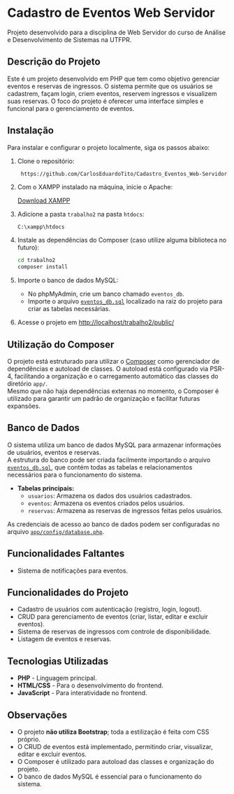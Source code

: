 # Cadastro de Eventos Web Servidor

Projeto desenvolvido para a disciplina de Web Servidor do curso de Análise e Desenvolvimento de Sistemas na UTFPR.

## Descrição do Projeto

Este é um projeto desenvolvido em PHP que tem como objetivo gerenciar eventos e reservas de ingressos. O sistema permite que os usuários se cadastrem, façam login, criem eventos, reservem ingressos e visualizem suas reservas. O foco do projeto é oferecer uma interface simples e funcional para o gerenciamento de eventos.

## Instalação

Para instalar e configurar o projeto localmente, siga os passos abaixo:

1. Clone o repositório:

   ```bash
    https://github.com/CarlosEduardoTito/Cadastro_Eventos_Web-Servidor.git
   ```

2. Com o XAMPP instalado na máquina, inicie o Apache:

   [Download XAMPP](https://www.apachefriends.org/pt_br/download.html)

3. Adicione a pasta `trabalho2` na pasta `htdocs`:

   ```
   C:\xampp\htdocs
   ```

4. Instale as dependências do Composer (caso utilize alguma biblioteca no futuro):

   ```bash
   cd trabalho2
   composer install
   ```

5. Importe o banco de dados MySQL:

   - No phpMyAdmin, crie um banco chamado `eventos_db`.
   - Importe o arquivo [`eventos_db.sql`](eventos_db.sql) localizado na raiz do projeto para criar as tabelas necessárias.

6. Acesse o projeto em [http://localhost/trabalho2/public/](http://localhost/trabalho2/public/)

## Utilização do Composer

O projeto está estruturado para utilizar o [Composer](https://getcomposer.org/) como gerenciador de dependências e autoload de classes. O autoload está configurado via PSR-4, facilitando a organização e o carregamento automático das classes do diretório `app/`.  
Mesmo que não haja dependências externas no momento, o Composer é utilizado para garantir um padrão de organização e facilitar futuras expansões.

## Banco de Dados

O sistema utiliza um banco de dados MySQL para armazenar informações de usuários, eventos e reservas.  
A estrutura do banco pode ser criada facilmente importando o arquivo [`eventos_db.sql`](eventos_db.sql), que contém todas as tabelas e relacionamentos necessários para o funcionamento do sistema.

- **Tabelas principais:**
  - `usuarios`: Armazena os dados dos usuários cadastrados.
  - `eventos`: Armazena os eventos criados pelos usuários.
  - `reservas`: Armazena as reservas de ingressos feitas pelos usuários.

As credenciais de acesso ao banco de dados podem ser configuradas no arquivo [`app/config/database.php`](trabalho2/app/config/database.php).

## Funcionalidades Faltantes

- Sistema de notificações para eventos.

## Funcionalidades do Projeto

- Cadastro de usuários com autenticação (registro, login, logout).
- CRUD para gerenciamento de eventos (criar, listar, editar e excluir eventos).
- Sistema de reservas de ingressos com controle de disponibilidade.
- Listagem de eventos e reservas.

## Tecnologias Utilizadas

- **PHP** - Linguagem principal.
- **HTML/CSS** - Para o desenvolvimento do frontend.
- **JavaScript** - Para interatividade no frontend.

## Observações

- O projeto **não utiliza Bootstrap**; toda a estilização é feita com CSS próprio.
- O CRUD de eventos está implementado, permitindo criar, visualizar, editar e excluir eventos.
- O Composer é utilizado para autoload das classes e organização do projeto.
- O banco de dados MySQL é essencial para o funcionamento do sistema.
